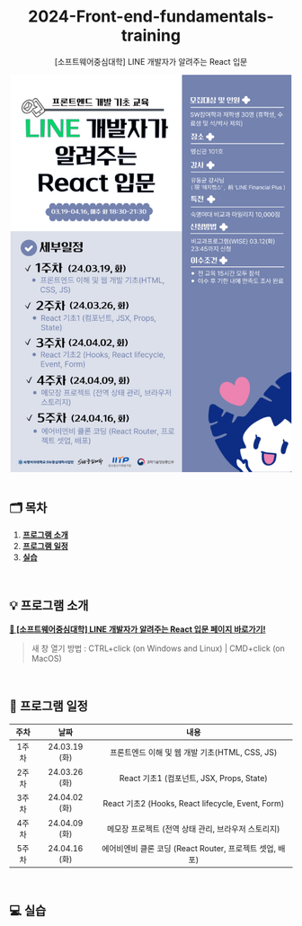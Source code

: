 <div align="center">
  <h1>2024-Front-end-fundamentals-training</h1>
  <p>[소프트웨어중심대학] LINE 개발자가 알려주는 React 입문</p>
  <img src="readme_assets/poster.jpg" align="center" style="width: 500px" alt="포스터" />
</div>

<br />

## 🗂️ 목차

1. [**프로그램 소개**](#1)
2. [**프로그램 일정**](#2)
3. [**실습**](#3)

<br />

<div id="1"></div>

## 💡 프로그램 소개

[**🔗 [소프트웨어중심대학] LINE 개발자가 알려주는 React 입문 페이지 바로가기!**](https://sw.sookmyung.ac.kr/modules/board/bd_view.html?no=62&id=sw_notice&p=1&or=bd_order&al=asc) <br>

> 새 창 열기 방법 : CTRL+click (on Windows and Linux) | CMD+click (on MacOS)

<br />

<div id="2"></div>

## 📆 프로그램 일정

| 주차  |     날짜      |                           내용                           |
| :---: | :-----------: | :------------------------------------------------------: |
| 1주차 | 24.03.19 (화) |      프론트엔드 이해 및 웹 개발 기초(HTML, CSS, JS)      |
| 2주차 | 24.03.26 (화) |        React 기초1 (컴포넌트, JSX, Props, State)         |
| 3주차 | 24.04.02 (화) |    React 기초2 (Hooks, React lifecycle, Event, Form)     |
| 4주차 | 24.04.09 (화) |   메모장 프로젝트 (전역 상태 관리, 브라우저 스토리지)    |
| 5주차 | 24.04.16 (화) | 에어비엔비 클론 코딩 (React Router, 프로젝트 셋업, 배포) |

<br />

<div id="3"></div>

## 💻 실습

<br />
